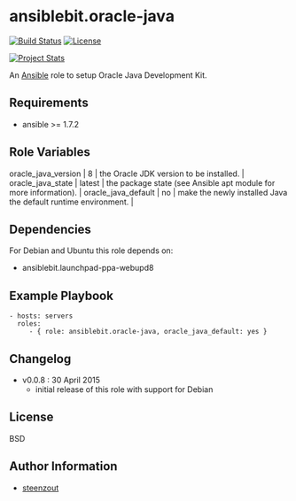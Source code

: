 # ansiblebit.oracle-java

[![Build Status](https://travis-ci.org/ansiblebit/oracle-java.svg?branch=master)](https://travis-ci.org/ansiblebit/oracle-java)
[![License](https://img.shields.io/badge/license-New%20BSD-blue.svg?style=flat)](https://raw.githubusercontent.com/ansiblebit/oracle-java/master/LICENSE)

[![Project Stats](https://www.openhub.net/p/ansiblebit-oracle-java/widgets/project_thin_badge.gif)](https://www.openhub.net/p/ansiblebit-oracle-java/)

An [Ansible](http://www.ansible.com) role to setup Oracle Java Development Kit. 


## Requirements

- ansible >= 1.7.2


## Role Variables


oracle_java_version | 8 | the Oracle JDK version to be installed. |
oracle_java_state   | latest | the package state (see Ansible apt module for more information). |
oracle_java_default | no | make the newly installed Java the default runtime environment. |


## Dependencies

For Debian and Ubuntu this role depends on:

- ansiblebit.launchpad-ppa-webupd8


## Example Playbook

    - hosts: servers
      roles:
         - { role: ansiblebit.oracle-java, oracle_java_default: yes }

## Changelog

- v0.0.8 : 30 April 2015
    - initial release of this role with support for Debian

## License

BSD

## Author Information

- [steenzout](http://github.com/steenzout)
